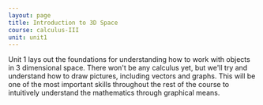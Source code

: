 ```yaml
---
layout: page
title: Introduction to 3D Space
course: calculus-III
unit: unit1
---
```


Unit 1 lays out the foundations for understanding how to work with objects in 3 dimensional space. There won't be any calculus yet, but we'll try and understand how to draw pictures, including vectors and graphs. This will be one of the most important skills throughout the rest of the course to intuitively understand the mathematics through graphical means. 
